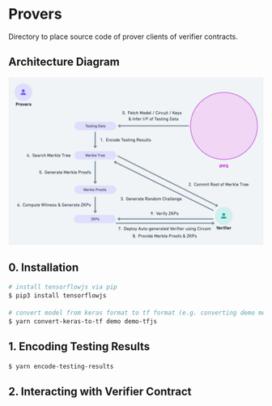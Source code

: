 # Provers

Directory to place source code of prover clients of verifier contracts.

## Architecture Diagram

![Prover](../docs/v1/arch-diagram-prover.png "prover")

## 0. Installation

```sh
# install tensorflowjs via pip
$ pip3 install tensorflowjs

# convert model from keras format to tf format (e.g. converting demo model)
$ yarn convert-keras-to-tf demo demo-tfjs
```

## 1. Encoding Testing Results

```sh
$ yarn encode-testing-results
```

## 2. Interacting with Verifier Contract


